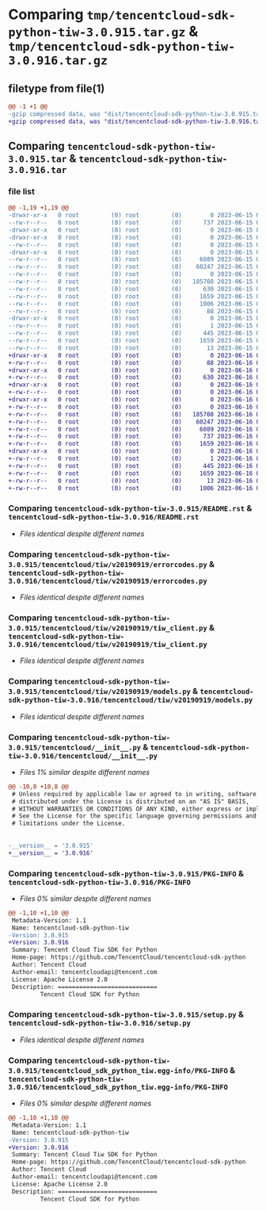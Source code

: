 # Comparing `tmp/tencentcloud-sdk-python-tiw-3.0.915.tar.gz` & `tmp/tencentcloud-sdk-python-tiw-3.0.916.tar.gz`

## filetype from file(1)

```diff
@@ -1 +1 @@
-gzip compressed data, was "dist/tencentcloud-sdk-python-tiw-3.0.915.tar", last modified: Thu Jun 15 00:36:01 2023, max compression
+gzip compressed data, was "dist/tencentcloud-sdk-python-tiw-3.0.916.tar", last modified: Fri Jun 16 00:43:43 2023, max compression
```

## Comparing `tencentcloud-sdk-python-tiw-3.0.915.tar` & `tencentcloud-sdk-python-tiw-3.0.916.tar`

### file list

```diff
@@ -1,19 +1,19 @@
-drwxr-xr-x   0 root         (0) root         (0)        0 2023-06-15 00:36:01.000000 tencentcloud-sdk-python-tiw-3.0.915/
--rw-r--r--   0 root         (0) root         (0)      737 2023-06-15 00:36:00.000000 tencentcloud-sdk-python-tiw-3.0.915/README.rst
-drwxr-xr-x   0 root         (0) root         (0)        0 2023-06-15 00:36:01.000000 tencentcloud-sdk-python-tiw-3.0.915/tencentcloud/
-drwxr-xr-x   0 root         (0) root         (0)        0 2023-06-15 00:36:01.000000 tencentcloud-sdk-python-tiw-3.0.915/tencentcloud/tiw/
--rw-r--r--   0 root         (0) root         (0)        0 2023-06-15 00:36:00.000000 tencentcloud-sdk-python-tiw-3.0.915/tencentcloud/tiw/__init__.py
-drwxr-xr-x   0 root         (0) root         (0)        0 2023-06-15 00:36:01.000000 tencentcloud-sdk-python-tiw-3.0.915/tencentcloud/tiw/v20190919/
--rw-r--r--   0 root         (0) root         (0)     6089 2023-06-15 00:36:00.000000 tencentcloud-sdk-python-tiw-3.0.915/tencentcloud/tiw/v20190919/errorcodes.py
--rw-r--r--   0 root         (0) root         (0)    60247 2023-06-15 00:36:00.000000 tencentcloud-sdk-python-tiw-3.0.915/tencentcloud/tiw/v20190919/tiw_client.py
--rw-r--r--   0 root         (0) root         (0)        0 2023-06-15 00:36:00.000000 tencentcloud-sdk-python-tiw-3.0.915/tencentcloud/tiw/v20190919/__init__.py
--rw-r--r--   0 root         (0) root         (0)   185708 2023-06-15 00:36:00.000000 tencentcloud-sdk-python-tiw-3.0.915/tencentcloud/tiw/v20190919/models.py
--rw-r--r--   0 root         (0) root         (0)      630 2023-06-15 00:36:00.000000 tencentcloud-sdk-python-tiw-3.0.915/tencentcloud/__init__.py
--rw-r--r--   0 root         (0) root         (0)     1659 2023-06-15 00:36:01.000000 tencentcloud-sdk-python-tiw-3.0.915/PKG-INFO
--rw-r--r--   0 root         (0) root         (0)     1006 2023-06-15 00:36:00.000000 tencentcloud-sdk-python-tiw-3.0.915/setup.py
--rw-r--r--   0 root         (0) root         (0)       88 2023-06-15 00:36:01.000000 tencentcloud-sdk-python-tiw-3.0.915/setup.cfg
-drwxr-xr-x   0 root         (0) root         (0)        0 2023-06-15 00:36:01.000000 tencentcloud-sdk-python-tiw-3.0.915/tencentcloud_sdk_python_tiw.egg-info/
--rw-r--r--   0 root         (0) root         (0)        1 2023-06-15 00:36:01.000000 tencentcloud-sdk-python-tiw-3.0.915/tencentcloud_sdk_python_tiw.egg-info/dependency_links.txt
--rw-r--r--   0 root         (0) root         (0)      445 2023-06-15 00:36:01.000000 tencentcloud-sdk-python-tiw-3.0.915/tencentcloud_sdk_python_tiw.egg-info/SOURCES.txt
--rw-r--r--   0 root         (0) root         (0)     1659 2023-06-15 00:36:01.000000 tencentcloud-sdk-python-tiw-3.0.915/tencentcloud_sdk_python_tiw.egg-info/PKG-INFO
--rw-r--r--   0 root         (0) root         (0)       13 2023-06-15 00:36:01.000000 tencentcloud-sdk-python-tiw-3.0.915/tencentcloud_sdk_python_tiw.egg-info/top_level.txt
+drwxr-xr-x   0 root         (0) root         (0)        0 2023-06-16 00:43:43.000000 tencentcloud-sdk-python-tiw-3.0.916/
+-rw-r--r--   0 root         (0) root         (0)       88 2023-06-16 00:43:43.000000 tencentcloud-sdk-python-tiw-3.0.916/setup.cfg
+drwxr-xr-x   0 root         (0) root         (0)        0 2023-06-16 00:43:43.000000 tencentcloud-sdk-python-tiw-3.0.916/tencentcloud/
+-rw-r--r--   0 root         (0) root         (0)      630 2023-06-16 00:43:43.000000 tencentcloud-sdk-python-tiw-3.0.916/tencentcloud/__init__.py
+drwxr-xr-x   0 root         (0) root         (0)        0 2023-06-16 00:43:43.000000 tencentcloud-sdk-python-tiw-3.0.916/tencentcloud/tiw/
+-rw-r--r--   0 root         (0) root         (0)        0 2023-06-16 00:43:43.000000 tencentcloud-sdk-python-tiw-3.0.916/tencentcloud/tiw/__init__.py
+drwxr-xr-x   0 root         (0) root         (0)        0 2023-06-16 00:43:43.000000 tencentcloud-sdk-python-tiw-3.0.916/tencentcloud/tiw/v20190919/
+-rw-r--r--   0 root         (0) root         (0)        0 2023-06-16 00:43:43.000000 tencentcloud-sdk-python-tiw-3.0.916/tencentcloud/tiw/v20190919/__init__.py
+-rw-r--r--   0 root         (0) root         (0)   185708 2023-06-16 00:43:43.000000 tencentcloud-sdk-python-tiw-3.0.916/tencentcloud/tiw/v20190919/models.py
+-rw-r--r--   0 root         (0) root         (0)    60247 2023-06-16 00:43:43.000000 tencentcloud-sdk-python-tiw-3.0.916/tencentcloud/tiw/v20190919/tiw_client.py
+-rw-r--r--   0 root         (0) root         (0)     6089 2023-06-16 00:43:43.000000 tencentcloud-sdk-python-tiw-3.0.916/tencentcloud/tiw/v20190919/errorcodes.py
+-rw-r--r--   0 root         (0) root         (0)      737 2023-06-16 00:43:43.000000 tencentcloud-sdk-python-tiw-3.0.916/README.rst
+-rw-r--r--   0 root         (0) root         (0)     1659 2023-06-16 00:43:43.000000 tencentcloud-sdk-python-tiw-3.0.916/PKG-INFO
+drwxr-xr-x   0 root         (0) root         (0)        0 2023-06-16 00:43:43.000000 tencentcloud-sdk-python-tiw-3.0.916/tencentcloud_sdk_python_tiw.egg-info/
+-rw-r--r--   0 root         (0) root         (0)        1 2023-06-16 00:43:43.000000 tencentcloud-sdk-python-tiw-3.0.916/tencentcloud_sdk_python_tiw.egg-info/dependency_links.txt
+-rw-r--r--   0 root         (0) root         (0)      445 2023-06-16 00:43:43.000000 tencentcloud-sdk-python-tiw-3.0.916/tencentcloud_sdk_python_tiw.egg-info/SOURCES.txt
+-rw-r--r--   0 root         (0) root         (0)     1659 2023-06-16 00:43:43.000000 tencentcloud-sdk-python-tiw-3.0.916/tencentcloud_sdk_python_tiw.egg-info/PKG-INFO
+-rw-r--r--   0 root         (0) root         (0)       13 2023-06-16 00:43:43.000000 tencentcloud-sdk-python-tiw-3.0.916/tencentcloud_sdk_python_tiw.egg-info/top_level.txt
+-rw-r--r--   0 root         (0) root         (0)     1006 2023-06-16 00:43:43.000000 tencentcloud-sdk-python-tiw-3.0.916/setup.py
```

### Comparing `tencentcloud-sdk-python-tiw-3.0.915/README.rst` & `tencentcloud-sdk-python-tiw-3.0.916/README.rst`

 * *Files identical despite different names*

### Comparing `tencentcloud-sdk-python-tiw-3.0.915/tencentcloud/tiw/v20190919/errorcodes.py` & `tencentcloud-sdk-python-tiw-3.0.916/tencentcloud/tiw/v20190919/errorcodes.py`

 * *Files identical despite different names*

### Comparing `tencentcloud-sdk-python-tiw-3.0.915/tencentcloud/tiw/v20190919/tiw_client.py` & `tencentcloud-sdk-python-tiw-3.0.916/tencentcloud/tiw/v20190919/tiw_client.py`

 * *Files identical despite different names*

### Comparing `tencentcloud-sdk-python-tiw-3.0.915/tencentcloud/tiw/v20190919/models.py` & `tencentcloud-sdk-python-tiw-3.0.916/tencentcloud/tiw/v20190919/models.py`

 * *Files identical despite different names*

### Comparing `tencentcloud-sdk-python-tiw-3.0.915/tencentcloud/__init__.py` & `tencentcloud-sdk-python-tiw-3.0.916/tencentcloud/__init__.py`

 * *Files 1% similar despite different names*

```diff
@@ -10,8 +10,8 @@
 # Unless required by applicable law or agreed to in writing, software
 # distributed under the License is distributed on an "AS IS" BASIS,
 # WITHOUT WARRANTIES OR CONDITIONS OF ANY KIND, either express or implied.
 # See the License for the specific language governing permissions and
 # limitations under the License.
 
 
-__version__ = '3.0.915'
+__version__ = '3.0.916'
```

### Comparing `tencentcloud-sdk-python-tiw-3.0.915/PKG-INFO` & `tencentcloud-sdk-python-tiw-3.0.916/PKG-INFO`

 * *Files 0% similar despite different names*

```diff
@@ -1,10 +1,10 @@
 Metadata-Version: 1.1
 Name: tencentcloud-sdk-python-tiw
-Version: 3.0.915
+Version: 3.0.916
 Summary: Tencent Cloud Tiw SDK for Python
 Home-page: https://github.com/TencentCloud/tencentcloud-sdk-python
 Author: Tencent Cloud
 Author-email: tencentcloudapi@tencent.com
 License: Apache License 2.0
 Description: ============================
         Tencent Cloud SDK for Python
```

### Comparing `tencentcloud-sdk-python-tiw-3.0.915/setup.py` & `tencentcloud-sdk-python-tiw-3.0.916/setup.py`

 * *Files identical despite different names*

### Comparing `tencentcloud-sdk-python-tiw-3.0.915/tencentcloud_sdk_python_tiw.egg-info/PKG-INFO` & `tencentcloud-sdk-python-tiw-3.0.916/tencentcloud_sdk_python_tiw.egg-info/PKG-INFO`

 * *Files 0% similar despite different names*

```diff
@@ -1,10 +1,10 @@
 Metadata-Version: 1.1
 Name: tencentcloud-sdk-python-tiw
-Version: 3.0.915
+Version: 3.0.916
 Summary: Tencent Cloud Tiw SDK for Python
 Home-page: https://github.com/TencentCloud/tencentcloud-sdk-python
 Author: Tencent Cloud
 Author-email: tencentcloudapi@tencent.com
 License: Apache License 2.0
 Description: ============================
         Tencent Cloud SDK for Python
```

